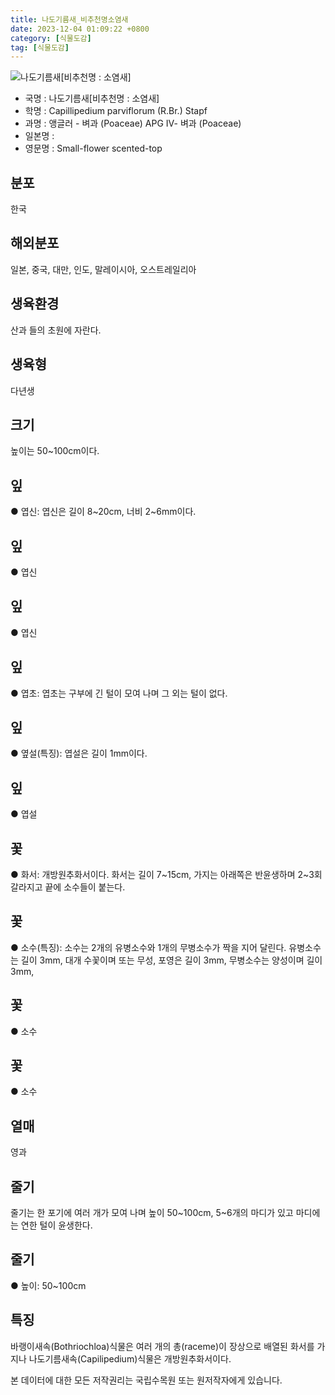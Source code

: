 ```yaml
---
title: 나도기름새_비추천명소염새
date: 2023-12-04 01:09:22 +0800
category: [식물도감]
tag: [식물도감]
---
```




![나도기름새[비추천명 : 소염새]](/fileUpload/plants/basic/Gramineae/Capillipedium/22105/22105_1_th2.JPG)
- 국명 : 나도기름새[비추천명 : 소염새]
- 학명 : Capillipedium parviflorum (R.Br.) Stapf
- 과명 : 앵글러 - 벼과 (Poaceae) APG Ⅳ- 벼과 (Poaceae)
- 일본명 : 
- 영문명 : Small-flower scented-top


## 분포
한국
## 해외분포
일본, 중국, 대만, 인도, 말레이시아, 오스트레일리아
## 생육환경
산과 들의 초원에 자란다.
## 생육형
다년생
## 크기
높이는 50~100cm이다.
## 잎
● 엽신: 엽신은 길이 8~20cm, 너비 2~6mm이다.
## 잎
● 엽신
## 잎
● 엽신
## 잎
● 엽초: 엽초는 구부에 긴 털이 모여 나며 그 외는 털이 없다.
## 잎
● 옆설(특징): 엽설은 길이 1mm이다.
## 잎
● 엽설
## 꽃
● 화서: 개방원추화서이다. 화서는 길이 7~15cm, 가지는 아래쪽은 반윤생하며 2~3회 갈라지고 끝에 소수들이 붙는다.
## 꽃
● 소수(특징): 소수는 2개의 유병소수와 1개의 무병소수가 짝을 지어 달린다. 유병소수는 길이 3mm, 대개 수꽃이며 또는 무성, 포영은 길이 3mm, 무병소수는 양성이며 길이 3mm, 
## 꽃
● 소수
## 꽃
● 소수
## 열매
영과
## 줄기
줄기는 한 포기에 여러 개가 모여 나며 높이 50~100cm, 5~6개의 마디가 있고 마디에는 연한 털이 윤생한다.
## 줄기
● 높이: 50~100cm
## 특징
바랭이새속(Bothriochloa)식물은 여러 개의 총(raceme)이 장상으로 배열된 화서를 가지나 나도기름새속(Capilipedium)식물은 개방원추화서이다.






본 데이터에 대한 모든 저작권리는 국립수목원 또는 원저작자에게 있습니다.
